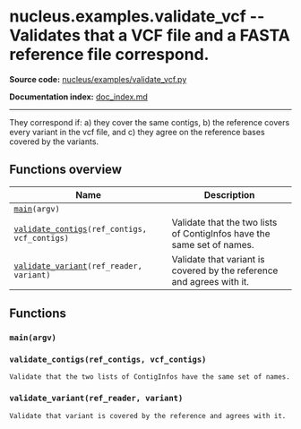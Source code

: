 # nucleus.examples.validate_vcf -- Validates that a VCF file and a FASTA reference file correspond.
**Source code:** [nucleus/examples/validate_vcf.py](https://github.com/google/nucleus/tree/master/nucleus/examples/validate_vcf.py)

**Documentation index:** [doc_index.md](../../doc_index.md)

---
They correspond if:
a) they cover the same contigs,
b) the reference covers every variant in the vcf file, and
c) they agree on the reference bases covered by the variants.

## Functions overview
Name | Description
-----|------------
[`main`](#main)`(argv)` | 
[`validate_contigs`](#validate_contigs)`(ref_contigs, vcf_contigs)` | Validate that the two lists of ContigInfos have the same set of names.
[`validate_variant`](#validate_variant)`(ref_reader, variant)` | Validate that variant is covered by the reference and agrees with it.

## Functions
<a name="main"></a>
### `main(argv)`


<a name="validate_contigs"></a>
### `validate_contigs(ref_contigs, vcf_contigs)`
```
Validate that the two lists of ContigInfos have the same set of names.
```

<a name="validate_variant"></a>
### `validate_variant(ref_reader, variant)`
```
Validate that variant is covered by the reference and agrees with it.
```

